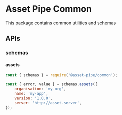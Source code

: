# Asset Pipe Common

This package contains common utilities and schemas

## APIs

### schemas

#### assets

```js
const { schemas } = require('@asset-pipe/common');

const { error, value } = schemas.assets({
    organisation: 'my-org',
    name: 'my-app',
    version: '1.0.0',
    server: 'http://asset-server',
});
```
